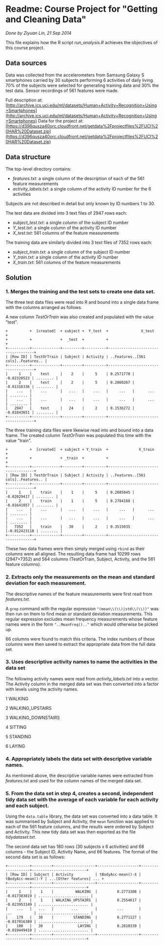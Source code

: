 # Readme: Course Project for "Getting and Cleaning Data"

*Done by Ziyuan Lin, 21 Sep 2014*

This file explains how the R script *run_analysis.R* achieves the objectives of this course project.

## Data sources

Data was collected from the accelerometers from Samsung Galaxy S smartphones carried by 30 subjects performing 6 activities of daily living. 70% of the subjects were selected for generating training data and 30% the test data. Sensor recordings of 561 features were made.

Full description at: [http://archive.ics.uci.edu/ml/datasets/Human+Activity+Recognition+Using+Smartphones](http://archive.ics.uci.edu/ml/datasets/Human+Activity+Recognition+Using+Smartphones)
Data for the project at: [https://d396qusza40orc.cloudfront.net/getdata%2Fprojectfiles%2FUCI%20HAR%20Dataset.zip](https://d396qusza40orc.cloudfront.net/getdata%2Fprojectfiles%2FUCI%20HAR%20Dataset.zip)

## Data structure

The top-level directory contains:
- *features.txt*: a single column of the description of each of the 561 feature measurements
- *activity_labels.txt*: a single column of the activity ID number for the 6 activities

Subjects are not described in detail but only known by ID numbers 1 to 30.

The test data are divided into 3 text files of 2947 rows each:
- *subject_test.txt*: a single column of the subject ID number
- *Y_test.txt*: a single column of the activity ID number
- *X_test.txt*: 561 columns of the feature measurements

The training data are similarly divided into 3 text files of 7352 rows each:
- *subject_train.txt*: a single column of the subject ID number
- *Y_train.txt*: a single column of the activity ID number
- *X_train.txt*: 561 columns of the feature measurements

## Solution

### 1. Merges the training and the test sets to create one data set.

The three test data files were read into R and bound into a single data frame with the columns arranged as follows.

A new column *TestOrTrain* was also created and populated with the value "test".

    +          +  [created]  + subject +  Y_test  +               X_test               +
    +          +             +  _test  +          +                                    +
    +----------+-------------+---------+----------+------------------------------------+
    | [Row ID] | TestOrTrain | Subject | Activity | ..Features..[561 cols]..Features.. |
    +----------+-------------+---------+----------+------------------------------------+
    |     1    |    test     |    2    |     5    | 0.2571778 | -0.02328523 | ........ |
    |     2    |    test     |    2    |     5    | 0.2860267 | -0.01316336 | ........ |
    |    ...   |    ...      |   ...   |    ...   |     ...   |      ...    | ........ |
    |    ...   |    ...      |   ...   |    ...   |     ...   |      ...    | ........ |
    |   2947   |    test     |   24    |     2    | 0.1536272 | -0.01843651 | ........ |
    +----------+-------------+---------+----------+------------------------------------+

The three training data files were likewise read into and bound into a data frame. The created column *TestOrTrain* was populated this time with the value "train".

    +          +  [created]  + subject + Y_train  +              X_train               +
    +          +             + _train  +          +                                    +
    +----------+-------------+---------+----------+------------------------------------+
    | [Row ID] | TestOrTrain | Subject | Activity | ..Features..[561 cols]..Features.. |
    +----------+-------------+---------+----------+------------------------------------+
    |     1    |    train    |    1    |     5    | 0.2885845 | -0.02029417 | ........ |
    |     2    |    train    |    1    |     5    | 0.2784188 | -0.01641057 | ........ |
    |    ...   |    ...      |   ...   |    ...   |     ...   |      ...    | ........ |
    |    ...   |    ...      |   ...   |    ...   |     ...   |      ...    | ........ |
    |   7352   |    train    |   30    |     2    | 0.3515035 |-0.012423118 | ........ |
    +----------+-------------+---------+----------+------------------------------------+

These two data frames were then simply merged using `rbind` as their columns were all aligned. The resulting data frame had 10299 rows (2947+7352) and 564 columns (TestOrTrain, Subject, Activity, and the 561 feature columns).

### 2. Extracts only the measurements on the mean and standard deviation for each measurement. 

The descriptive names of the feature measurements were first read from *features.txt*.

A `grep` command with the regular expression `"(mean\\(\\)|std\\(\\))"` was then run on them to find mean or standard deviation measurements. This regular expression excludes mean frequency measurements whose feature names were in the form `"..MeanFreq().."` which would otherwise be picked up.

66 columns were found to match this criteria. The index numbers of these columns were then saved to extract the appropriate data from the full data set.

### 3. Uses descriptive activity names to name the activities in the data set

The following activity names were read from *activity_labels.txt* into a vector. The Activity column in the merged data set was then converted into a factor with levels using the activity names.

1 WALKING

2 WALKING_UPSTAIRS

3 WALKING_DOWNSTAIRS

4 SITTING

5 STANDING

6 LAYING

### 4. Appropriately labels the data set with descriptive variable names. 

As mentioned above, the descriptive variable names were extracted from *features.txt* and used for the column names of the merged data set.

### 5. From the data set in step 4, creates a second, independent tidy data set with the average of each variable for each activity and each subject.

Using the `data.table` library, the data set was converted into a data table. It was summarised by Subject and Activity, the `mean` function was applied to each of the 561 feature columns, and the results were ordered by Subject and Activity. This new tidy data set was then exported as the file *tidydataset.txt*.

The second data set has 180 rows (30 subjects x 6 activities) and 68 columns - the Subject ID, Activity Name, and 66 features. The format of the second data set is as follows:

    +----------+---------+-------------------+-------------------+-------------------+-------------------------+
    | [Row ID] | Subject | Activity          | tBodyAcc-mean()-X | tBodyAcc-mean()-Y | ...[Other features] ... +
    +----------+---------+-------------------+-------------------+-------------------+-------------------------+
    |     1    |    1    |          WALKING  |         0.2773308 |      -0.017383819 | ....................... |
    |     2    |    1    | WALKING_UPSTAIRS  |         0.2554617 |      -0.023953149 | ....................... |
    |    ...   |   ...   |        ...        |         ...       |      ...          | ....................... |
    |    179   |   30    |         STANDING  |         0.2771127 |      -0.017016389 | ....................... |
    |    180   |   30    |           LAYING  |         0.2810339 |      -0.019449410 | ....................... |
    +----------+---------+-------------------+-------------------+-------------------+-------------------------+
